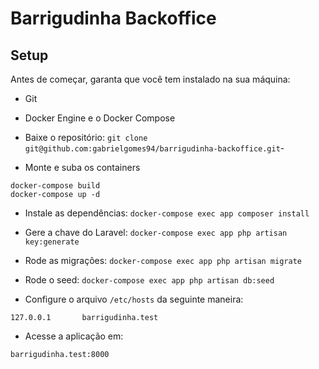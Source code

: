 
# Barrigudinha Backoffice

## Setup

Antes de começar, garanta que você tem instalado na sua máquina:
- Git
- Docker Engine e o Docker Compose

- Baixe o repositório: `git clone git@github.com:gabrielgomes94/barrigudinha-backoffice.git`-

- Monte e suba os containers
```
docker-compose build
docker-compose up -d 
```

- Instale as dependências: `docker-compose exec app composer install`

- Gere a chave do Laravel: `docker-compose exec app php artisan key:generate`

- Rode as migrações: `docker-compose exec app php artisan migrate`

- Rode o seed: `docker-compose exec app php artisan db:seed`

- Configure o arquivo `/etc/hosts` da seguinte maneira:
```
127.0.0.1       barrigudinha.test
```

- Acesse a aplicação em: 
```
barrigudinha.test:8000
```
